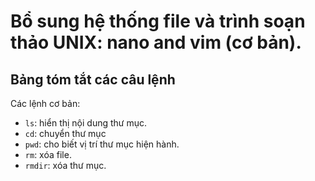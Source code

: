 # Bổ sung hệ thống file và trình soạn thảo UNIX: nano and vim (cơ bản).

## Bảng tóm tắt các câu lệnh
Các lệnh cơ bản:
- `ls`: hiển thị nội dung thư mục.
- `cd`: chuyển thư mục
- `pwd`: cho biết vị trí thư mục hiện hành.
- `rm`: xóa file.
- `rmdir`: xóa thư mục.

